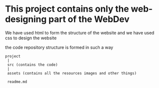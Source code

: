 
# This project contains only the web-designing part of the WebDev
	  

We have used html to form the structure of the website and we have used 
css to design the website 

the code repository structure is formed in such a way 

	project 
	 |
	 src (contains the code)
	 | 
	 assets (contains all the resources images and other things) 
	 
	 readme.md
 	




